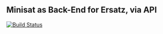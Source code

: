 Minisat as Back-End for Ersatz, via API
---------------------------------------

[![Build Status](https://travis-ci.org/jwaldmann/ersatz-minisatapi.svg)](http://travis-ci.org/jwaldmann/ersatz-minisatapi)




